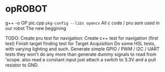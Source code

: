 opROBOT
=====
g++ -o OP pic.cpp `pkg-config --libs opencv`
All c code / pru asm used in our robot
The new beggining

TODO:   Create pru test for navigation:
		Create c++ test for navigation (first test)
		Finish target finding test for Target Acquisition
		Do some HSL tests, with varying lighting and such.
		Generate simple GPIO / PWM / I2C / UART tests
		they won't do any more than generate dummy signals
		to read from 'scope.  also read a constant input
		just attach a switch to 3.3V and a pull resistor to GND.